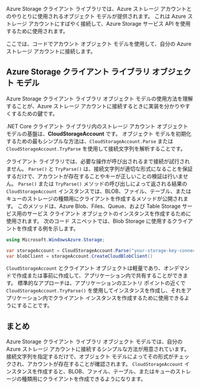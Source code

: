 Azure Storage クライアント ライブラリでは、Azure ストレージ アカウントとのやりとりに使用されるオブジェクト モデルが提供されます。 これは Azure ストレージ アカウントにすばやく接続して、Azure Storage サービス API を使用するために使用されます。

ここでは、コードでアカウント オブジェクト モデルを使用して、自分の Azure ストレージ アカウントに接続します。

## <a name="azure-storage-client-library-object-model"></a>Azure Storage クライアント ライブラリ オブジェクト モデル

Azure Storage クライアント ライブラリ オブジェクト モデルの使用方法を理解することが、Azure ストレージ アカウントに接続するときに実装を分かりやすくするための鍵です。

.NET Core クライアント ライブラリ内のストレージ アカウント オブジェクト モデルの基盤は、**CloudStorageAccount** です。 オブジェクト モデルを初期化するための最もシンプルな方法は、`CloudStorageAccount.Parse` または `CloudStorageAccount.TryParse` を使用して接続文字列を解析することです。

クライアント ライブラリでは、必要な操作が呼び出されるまで接続が試行されません。 `Parse()` と `TryParse()` は、接続文字列が適切な形式になることを保証するだけで、アカウントが存在することやキーが正しいことの検証は行いません。 `Parse()` または `TryParse()` メソッドの呼び出しによって返される結果の `CloudStorageAccount` インスタンスでは、BLOB、ファイル、テーブル、またはキューのストレージの種類用にクライアントを作成するメソッドが公開されます。 このメソッドは、Azure Blob、Files、Queue、および Table Storage サービス用のサービス クライアント オブジェクトのインスタンスを作成するために使用されます。 次のコード スニペットでは、Blob Storage に使用するクライアントを作成する例を示します。

```c#
using Microsoft.WindowsAzure.Storage;

var storageAccount = CloudStorageAccount.Parse("your-storage-key-connection-string");
var blobClient = storageAccount.CreateCloudBlobClient()
```

`CloudStorageAccount` とクライアント オブジェクトは軽量であり、オンデマンドで作成または事前に作成して、アプリケーション内で共有することができます。 標準的なアプローチは、アプリケーションのエントリ ポイントの近くで `CloudStorageAccount.TryParse()` を使用してインスタンスを作成し、それをアプリケーション内でクライアント インスタンスを作成するために使用できるようにすることです。

## <a name="summary"></a>まとめ

Azure Storage クライアント ライブラリ オブジェクト モデルでは、自分の Azure ストレージ アカウントに接続するシンプルな方法が用意されています。 接続文字列を指定するだけで、オブジェクト モデルによってその形式がチェックされ、アカウントが存在することが確認されます。 `CloudStorageAccount` インスタンスを作成すると、BLOB、ファイル、テーブル、またはキューのストレージの種類用にクライアントを作成できるようになります。
